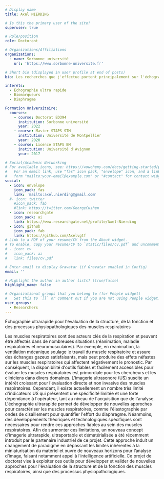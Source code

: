 ```yaml
---
# Display name
title: Axel NIERDING

# Is this the primary user of the site?
superuser: true

# Role/position
role: Doctorant

# Organizations/Affiliations
organizations:
  - name: Sorbonne université
    url: 'https://www.sorbonne-universite.fr'

# Short bio (displayed in user profile at end of posts)
bio: Les recherches que j'effectue portent principalement sur l'échographie ultra rapide et la recherche de biomarqueurs utiles pour la détection des dysphonction diaphragmatique.

intérêts:
  - Échographie ultra rapide
  - Biomarqueurs
  - Diaphragme

Formation Universitaire:
  courses:
    - course: Doctorat ED394
      institution: Sorbonne université
      year: 2022
    - course: Master STAPS STM
      institution: Université de Montpellier
      year: 2020
    - course: Licence STAPS EM
      institution: Université d'Avignon
      year: 2017

# Social/Academic Networking
# For available icons, see: https://wowchemy.com/docs/getting-started/page-builder/#icons
#   For an email link, use "fas" icon pack, "envelope" icon, and a link in the
#   form "mailto:your-email@example.com" or "#contact" for contact widget.
social:
  - icon: envelope
    icon_pack: fas
    link: 'mailto:axel.nierding@gmail.com'
  #- icon: twitter
    #icon_pack: fab
    #link: https://twitter.com/GeorgeCushen
  - icon: researchgate
    icon_pack: ai
    link: https://www.researchgate.net/profile/Axel-Nierding
  - icon: github
    icon_pack: fab
    link: https://github.com/Axelvgtf
# Link to a PDF of your resume/CV from the About widget.
# To enable, copy your resume/CV to `static/files/cv.pdf` and uncomment the lines below.
# - icon: cv
#   icon_pack: ai
#   link: files/cv.pdf

# Enter email to display Gravatar (if Gravatar enabled in Config)
email: ''

# Highlight the author in author lists? (true/false)
highlight_name: false

# Organizational groups that you belong to (for People widget)
#   Set this to `[]` or comment out if you are not using People widget.
user_groups:
  - Researchers
---
```


Échographie ultrarapide pour l'évaluation de la structure, de la fonction et des processus physiopathologiques des muscles respiratoires

Les muscles respiratoires sont des acteurs clés de la respiration et peuvent être affectés dans de nombreuses situations (réanimation, maladie respiratoires et neuromusculaires). Par exemple, en réanimation, la ventilation mécanique soulage le travail du muscle respiratoire et assure des échanges gazeux satisfaisants, mais peut produire des effets néfastes sur les muscles respiratoires qui affectent négativement le pronostic. Par conséquent, la disponibilité d'outils fiables et facilement accessibles pour évaluer les muscles respiratoires est primordiale pour les chercheurs et les cliniciens dans divers domaines. L'imagerie ultrasonore (US) suscite un intérêt croissant pour l'évaluation directe et non invasive des muscles respiratoires. Cependant, il existe actuellement un nombre très limité d'indicateurs US qui présentent une spécificité limitée et une forte dépendance à l'opérateur, tant au niveau de l'acquisition que de l'analyse. L'échographie ultrarapide permet de développer de nouvelles approches pour caractériser les muscles respiratoires, comme l'élastographie par ondes de cisaillement pour quantifier l'effort du diaphragme. Néanmoins, des développements théoriques et technologiques spécifiques sont nécessaires pour rendre ces approches fiables au sein des muscles respiratoires. Afin de surmonter ces limitations, un nouveau concept d'imagerie ultrarapide, ultraportable et dématérialisée a été récemment introduit par le partenaire industriel de ce projet. Cette approche induit un changement de paradigme en dépassant les limites inhérentes à la miniaturisation du matériel et ouvre de nouveaux horizons pour l’analyse d’image, faisant notamment appel à l’intelligence artificielle. Ce projet de doctorat vise à exploiter ces outils pour développer et valider de nouvelles approches pour l'évaluation de la structure et de la fonction des muscles respiratoires, ainsi que des processus physiopathologiques.
